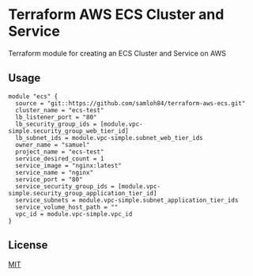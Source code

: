 # Terraform AWS ECS Cluster and Service

Terraform module for creating an ECS Cluster and Service on AWS 

## Usage

```hcl-terraform
module "ecs" {
  source = "git::https://github.com/samloh84/terraform-aws-ecs.git"
  cluster_name = "ecs-test"
  lb_listener_port = "80"
  lb_security_group_ids = [module.vpc-simple.security_group_web_tier_id]
  lb_subnet_ids = module.vpc-simple.subnet_web_tier_ids
  owner_name = "samuel"
  project_name = "ecs-test"
  service_desired_count = 1
  service_image = "nginx:latest"
  service_name = "nginx"
  service_port = "80"
  service_security_group_ids = [module.vpc-simple.security_group_application_tier_id]
  service_subnets = module.vpc-simple.subnet_application_tier_ids
  service_volume_host_path = ""
  vpc_id = module.vpc-simple.vpc_id
}
```

## License
[MIT](https://choosealicense.com/licenses/mit/)
